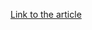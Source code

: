 [Link to the article](https://thehackernews.com/2025/03/hackers-use-net-maui-to-target-indian.html)
